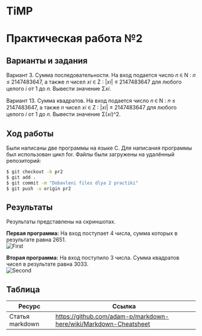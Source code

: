 # TiMP

# Практическая работа №2

## Варианты и задания

Вариант 3. Сумма последовательности. На вход подается число 𝑛 ∈ N : 𝑛 ≤ 2147483647, а также 𝑛 чисел 𝑥𝑖 ∈ Z : |𝑥𝑖| ≤ 2147483647 
для любого целого 𝑖 от 1 до 𝑛. Вывести значение Σ︁𝑥𝑖.

Вариант 13. Сумма квадратов. На вход подается число 𝑛 ∈ N : 𝑛 ≤
2147483647, а также 𝑛 чисел 𝑥𝑖 ∈ Z : |𝑥𝑖| ≤ 2147483647 для любого целого 𝑖 от 1 до 𝑛. Вывести значение Σ︁(𝑥𝑖)^2.

## Ход работы

Были написаны две программы на языке C. Для написания программы был использован цикл for. Файлы были загружены на удалённый репозиторий:
```sh
$ git checkout -b pr2
$ git add .
$ git commit -m "Dobavleni files dlya 2 practiki"
$ git push -u origin pr2
```

## Результаты

Результаты представлены на скриншотах.

**Первая программа:**
На вход поступает 4 числа, сумма которых в результате равна 2651.  
![First](https://i.ibb.co/4SNhhW7/1.jpg)

**Вторая программа:**
На вход поступило 3 числа. Сумма квадратов чисел в результате равна 3033.  
![Second](https://i.ibb.co/HzNp2yt/2-2.jpg)

## Таблица

| Ресурс          | Ссылка                                                           |
| ------------    | -----------------------------------------------------------------|
| Статья markdown | https://github.com/adam-p/markdown-here/wiki/Markdown-Cheatsheet |
